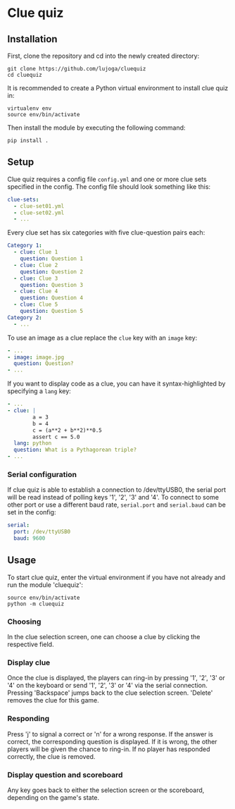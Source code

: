 # Clue quiz

## Installation

First, clone the repository and cd into the newly created directory:

```
git clone https://github.com/lujoga/cluequiz
cd cluequiz
```

It is recommended to create a Python virtual environment to install clue quiz in:

```
virtualenv env
source env/bin/activate
```

Then install the module by executing the following command:

```
pip install .
```

## Setup

Clue quiz requires a config file `config.yml` and one or more clue sets specified in the config. The config file should look something like this:

```YAML
clue-sets:
  - clue-set01.yml
  - clue-set02.yml
  - ...
```

Every clue set has six categories with five clue-question pairs each:

```YAML
Category 1:
  - clue: Clue 1
    question: Question 1
  - clue: Clue 2
    question: Question 2
  - clue: Clue 3
    question: Question 3
  - clue: Clue 4
    question: Question 4
  - clue: Clue 5
    question: Question 5
Category 2:
  - ...
```

To use an image as a clue replace the `clue` key with an `image` key:

```YAML
- ...
- image: image.jpg
  question: Question?
- ...
```

If you want to display code as a clue, you can have it syntax-highlighted by specifying a `lang` key:

```YAML
- ...
- clue: |
        a = 3
        b = 4
        c = (a**2 + b**2)**0.5
        assert c == 5.0
  lang: python
  question: What is a Pythagorean triple?
- ...
```

### Serial configuration

If clue quiz is able to establish a connection to /dev/ttyUSB0, the serial port will be read instead of polling keys '1', '2', '3' and '4'. To connect to some other port or use a different baud rate, `serial.port` and `serial.baud` can be set in the config:

```YAML
serial:
  port: /dev/ttyUSB0
  baud: 9600
```

## Usage

To start clue quiz, enter the virtual environment if you have not already and run the module 'cluequiz':

```
source env/bin/activate
python -m cluequiz
```

### Choosing

In the clue selection screen, one can choose a clue by clicking the respective field.

### Display clue

Once the clue is displayed, the players can ring-in by pressing '1', '2', '3' or '4' on the keyboard or send '1', '2', '3' or '4' via the serial connection. Pressing 'Backspace' jumps back to the clue selection screen. 'Delete' removes the clue for this game.

### Responding

Press 'j' to signal a correct or 'n' for a wrong response. If the answer is correct, the corresponding question is displayed. If it is wrong, the other players will be given the chance to ring-in. If no player has responded correctly, the clue is removed.

### Display question and scoreboard

Any key goes back to either the selection screen or the scoreboard, depending on the game's state.
